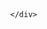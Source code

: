 <html lang="en">
<head>
  <meta charset="utf-8" />
  <meta name="viewport" content="width=device-width,initial-scale=1" />
  <title>Full-page Background Photo Examples</title>
  <style>
    /* Reset and ensure page fills viewport */
    html, body { height: 100%; margin: 0; }

    /* Option A: CSS background on the <body> */
  .bg-css {
      min-height: 100%;
      /* Replace with your image path or full URL */
      background-image: url("images/Strona główna.png");
      background-size: cover;          /* cover the whole area */
      background-position: center;     /* center the image */
      background-repeat: no-repeat;
      background-attachment: fixed;    /* optional: fixed during scroll */
      /* fallback background color while image loads */
      background-color: #222;
      color: white;
      display: flex;
      align-items: center;
      justify-content: center;
      text-align: center;
      padding: 2rem;
    }
    .content {
      position: relative;
      z-index: 1;
      max-width: 900px;
      margin: 2rem;
      font-family: system-ui, -apple-system, "Segoe UI", Roboto, "Helvetica Neue", Arial;
    }

  h1 { margin: 0 0 0.5rem 0; font-size: clamp(1.5rem, 3vw, 2.4rem); }
    p  { margin: 0; font-size: clamp(1rem, 2vw, 1.1rem); }

    /* Small-screen adjustments */
  @media (max-width: 520px) {
      .content { margin: 1rem; }
    }
  </style>
</head>
<body>

  <!-- Example A: apply background via CSS on the body -->
  <main class="bg-css" aria-label="Background image using CSS">
    <div class="content" role="article">
      
    </div>
  </main>
  </body>
</html>
